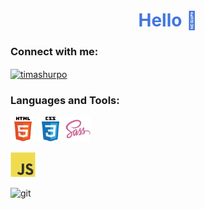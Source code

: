 <!--![template](bgc.jpg "template")-->

<!--<h1 align="center">Hi 👋, I'm <span style="color: #4276DD">ShurpoT</span></h1>-->
<h1 align="center" style="color: #4276DD">Hello 👋</h1>

<h3 align="left">Connect with me:</h3>
<p align="left">
<a href="https://twitter.com/timashurpo" target="blank"><img align="center" src="https://raw.githubusercontent.com/rahuldkjain/github-profile-readme-generator/master/src/images/icons/Social/twitter.svg" alt="timashurpo" height="30" width="40" /></a>
</p>

<h3 align="left" >Languages and Tools:</h3>
<p align="left">
<img src="https://raw.githubusercontent.com/devicons/devicon/master/icons/html5/html5-original-wordmark.svg" alt="html5" width="40" height="40"/>
<img src="https://raw.githubusercontent.com/devicons/devicon/master/icons/css3/css3-original-wordmark.svg" alt="css3" width="40" height="40"/>
<img src="https://raw.githubusercontent.com/devicons/devicon/master/icons/sass/sass-original.svg" alt="sass" width="40" height="40"/>
</p>

<p align="left">
<img src="https://raw.githubusercontent.com/devicons/devicon/master/icons/javascript/javascript-original.svg" alt="javascript" width="40" height="40"/>
<!-- <img src="https://raw.githubusercontent.com/devicons/devicon/master/icons/typescript/typescript-original.svg" alt="typescript" width="40" height="40"/>
<img src="https://raw.githubusercontent.com/devicons/devicon/master/icons/react/react-original-wordmark.svg" alt="react" width="40" height="40"/> -->
</p>

<p align="left">
<img src="https://www.vectorlogo.zone/logos/git-scm/git-scm-icon.svg" alt="git" width="40" height="40"/>
<!-- <img src="https://raw.githubusercontent.com/devicons/devicon/master/icons/gulp/gulp-plain.svg" alt="gulp" width="40" height="40"/> -->
</p>

<!-- <p><img align="left" src="https://github-readme-stats.vercel.app/api/top-langs?username=shurpot&show_icons=true&locale=en&layout=compact" alt="shurpot" /></p>

<p>&nbsp;<img align="center" src="https://github-readme-stats.vercel.app/api?username=shurpot&show_icons=true&locale=en" alt="shurpot" /></p>

<p><img align="center" src="https://github-readme-streak-stats.herokuapp.com/?user=shurpot&" alt="shurpot" /></p> -->
